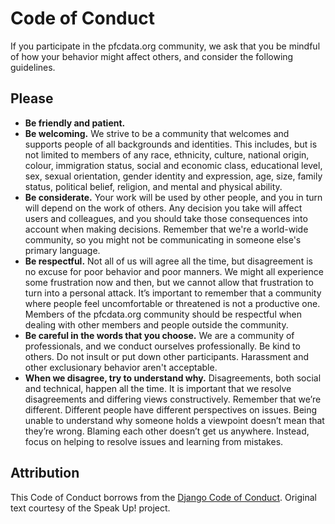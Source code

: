 # Code of Conduct

If you participate in the pfcdata.org community, we ask that you be mindful of
how your behavior might affect others, and consider the following guidelines.

## Please

* **Be friendly and patient.**
* **Be welcoming.** We strive to be a community that welcomes and supports
  people of all backgrounds and identities. This includes, but is not limited to
  members of any race, ethnicity, culture, national origin, colour, immigration
  status, social and economic class, educational level, sex, sexual orientation,
  gender identity and expression, age, size, family status, political belief,
  religion, and mental and physical ability.
* **Be considerate.** Your work will be used by other people, and you in turn
  will depend on the work of others. Any decision you take will affect users and
  colleagues, and you should take those consequences into account when making
  decisions. Remember that we're a world-wide community, so you might not be
  communicating in someone else's primary language.
* **Be respectful.** Not all of us will agree all the time, but disagreement is
  no excuse for poor behavior and poor manners. We might all experience some
  frustration now and then, but we cannot allow that frustration to turn into a
  personal attack. It’s important to remember that a community where people feel
  uncomfortable or threatened is not a productive one. Members of the
  pfcdata.org community should be respectful when dealing with other members and
  people outside the community.
* **Be careful in the words that you choose.** We are a community of
  professionals, and we conduct ourselves professionally. Be kind to others. Do
  not insult or put down other participants. Harassment and other exclusionary
  behavior aren't acceptable.
* **When we disagree, try to understand why.** Disagreements, both social and
  technical, happen all the time. It is important that we resolve disagreements
  and differing views constructively. Remember that we’re different. Different
  people have different perspectives on issues. Being unable to understand why
  someone holds a viewpoint doesn’t mean that they’re wrong. Blaming each other
  doesn’t get us anywhere. Instead, focus on helping to resolve issues and
  learning from mistakes.

## Attribution

This Code of Conduct borrows from the [Django Code of
Conduct](https://www.djangoproject.com/conduct/). Original text courtesy of the
Speak Up! project.
